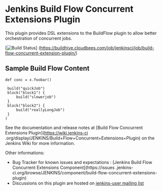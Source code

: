 <!--
The MIT License

Copyright (c) 2013, Cisco Systems, Inc., a California corporation

Permission is hereby granted, free of charge, to any person obtaining a copy
of this software and associated documentation files (the "Software"), to deal
in the Software without restriction, including without limitation the rights
to use, copy, modify, merge, publish, distribute, sublicense, and/or sell
copies of the Software, and to permit persons to whom the Software is
furnished to do so, subject to the following conditions:

The above copyright notice and this permission notice shall be included in
all copies or substantial portions of the Software.

THE SOFTWARE IS PROVIDED "AS IS", WITHOUT WARRANTY OF ANY KIND, EXPRESS OR
IMPLIED, INCLUDING BUT NOT LIMITED TO THE WARRANTIES OF MERCHANTABILITY,
FITNESS FOR A PARTICULAR PURPOSE AND NONINFRINGEMENT. IN NO EVENT SHALL THE
AUTHORS OR COPYRIGHT HOLDERS BE LIABLE FOR ANY CLAIM, DAMAGES OR OTHER
LIABILITY, WHETHER IN AN ACTION OF CONTRACT, TORT OR OTHERWISE, ARISING FROM,
OUT OF OR IN CONNECTION WITH THE SOFTWARE OR THE USE OR OTHER DEALINGS IN
THE SOFTWARE.
-->

Jenkins Build Flow Concurrent Extensions Plugin
================================================

This plugin provides DSL extensions to the BuildFlow plugin to allow better orchestration of concurrent jobs.

[![Build Status](https://buildhive.cloudbees.com/job/jenkinsci/job/build-flow-concurrent-extension-plugin/badge/icon)]
(https://buildhive.cloudbees.com/job/jenkinsci/job/build-flow-concurrent-extension-plugin/)

## Sample Build Flow Content ##
    def conc = x.foobar()

     build("quickJob")
     block("block1") {
         build("slowerjob")
     }
     block("block2") {
         build("reallyLongJob")
     }
    )

See the documentation and release notes at [Build Flow Concurrent Extensions Plugin](https://wiki.jenkins-ci
.org/display/JENKINS/Build+Flow+Concurrent+Extensions+Plugin) on the Jenkins Wiki for more information.

Other informations:
* Bug Tracker for known issues and expectations : [Jenkins Build Flow Concurrent Extensions Component](https://issues
.jenkins-ci.org/browse/JENKINS/component/build-flow-concurrent-extensions-plugin)
* Discussions on this plugin are hosted on  [jenkins-user mailing list](https://wiki.jenkins-ci.org/display/JENKINS/Mailing+Lists)


